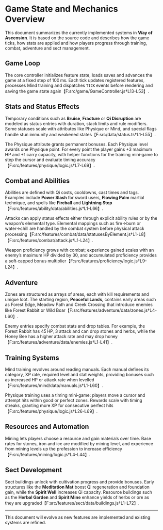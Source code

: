 # Game State and Mechanics Overview

This document summarizes the currently implemented systems in **Way of Ascension**.
It is based on the source code and describes how the game ticks, how stats are
applied and how players progress through training, combat, adventure and sect
management.

## Game Loop

The core controller initializes feature state, loads saves and advances the game
at a fixed step of 100 ms. Each tick updates registered features, processes Mind
training and dispatches `TICK` events before rendering and saving the game state
again【F:src/game/GameController.js†L13-L53】.

## Stats and Status Effects

Temporary conditions such as **Bruise**, **Fracture** or **Qi Disruption** are
modeled as status entries with duration, stack limits and rule modifiers. Some
statuses scale with attributes like Physique or Mind, and special flags handle
stun immunity and weakened states【F:src/data/status.ts†L1-L55】.

The Physique attribute grants permanent bonuses. Each Physique level awards one
Physique point. For every point the player gains +3 maximum HP and +1
carry capacity, with helper functions for the training mini‑game to step the
cursor and evaluate timing accuracy【F:src/features/physique/logic.js†L7-L69】.

## Combat and Abilities

Abilities are defined with Qi costs, cooldowns, cast times and tags. Examples
include **Power Slash** for sword users, **Flowing Palm** martial technique, and
spells like **Fireball** and **Lightning Step**【F:src/features/ability/data/abilities.js†L1-L66】.

Attacks can apply status effects either through explicit ability rules or by the
weapon’s elemental type. Elemental mappings such as fire→burn or water→chill are
handled by the combat system before physical attack processing【F:src/features/combat/data/statusesByElement.js†L1-L8】【F:src/features/combat/attack.js†L1-L24】.

Weapon proficiency grows with combat; experience gained scales with an enemy’s
maximum HP divided by 30, and accumulated proficiency provides a soft‑capped
bonus multiplier【F:src/features/proficiency/logic.js†L9-L24】.

## Adventure

Zones are structured as arrays of areas, each with kill requirements and unique
loot. The starting region, **Peaceful Lands**, contains early areas such as
Forest Edge, Meadow Path and Creek Crossing that introduce enemies like Forest
Rabbit or Wild Boar【F:src/features/adventure/data/zones.js†L4-L60】.

Enemy entries specify combat stats and drop tables. For example, the Forest
Rabbit has 45 HP, 3 attack and can drop stones and herbs, while the Honey Bee has
a higher attack rate and may drop honey【F:src/features/adventure/data/enemies.js†L1-L41】.

## Training Systems

Mind training revolves around reading manuals. Each manual defines its category,
XP rate, required level and stat weights, providing bonuses such as increased HP
or attack rate when levelled【F:src/features/mind/data/manuals.js†L1-L60】.

Physique training uses a timing mini‑game: players move a cursor and attempt hits
within good or perfect zones. Rewards scale with timing streaks, granting more
XP for consecutive perfect hits【F:src/features/physique/logic.js†L26-L69】.

## Resources and Automation

Mining lets players choose a resource and gain materials over time. Base rates
for stones, iron and ice are modified by mining level, and experience from
mining levels up the profession to increase efficiency【F:src/features/mining/logic.js†L4-L44】.

## Sect Development

Sect buildings unlock with cultivation progress and provide bonuses. Early
structures like the **Meditation Mat** boost Qi regeneration and foundation
gain, while the **Spirit Well** increases Qi capacity. Resource buildings such
as the **Herbal Garden** and **Spirit Mine** enhance yields of herbs or ore as
they are upgraded【F:src/features/sect/data/buildings.js†L1-L72】.

---
This document will evolve as new features are implemented and existing systems
are refined.
